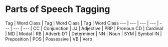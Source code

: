 # Parts of Speech Tagging

Tag | Word Class | Tag | Word Class | Tag | Word Class
--- | --- | --- | --- | --- | --- | --- |
CC | Conjunction | JJ | Adjective | PRP | Pronoun
CD | Cardinal | MD | Modal | RB | Adverb
DT | Determiner | NN | Noun | SYM | Symbol
IN | Preposition | POS | Possessive | VB | Verb
